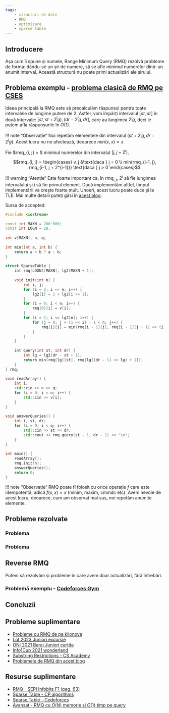 ```yaml
---
tags:
    - structuri de date
    - RMQ
    - optimizare
    - sparse table
---
```


## Introducere

Așa cum îi spune și numele, Range Minimum Query (RMQ) rezolvă probleme de forma: dându-se un șir de numere, să se afle minimul numerelor dintr-un anumit interval. Această structură nu poate primi actualizări ale șirului.

## Problema exemplu - [problema clasică de RMQ pe CSES](https://cses.fi/problemset/task/1647)

Ideea principală la RMQ este să precalculăm răspunsul pentru toate intervalele de lungime putere de $2$. Astfel, vom împărți intervalul $[st, dr]$ în două intervale: $[st, st + 2^lg), (dr - 2^lg, dr]$, care au lungimea $2^lg$, deci le putem afla răspunsurile în $O(1)$. 

!!! note “Observație“
    Noi repetăm elementele din intervalul $(st + 2^lg, dr - 2^lg)$. Acest lucru nu ne afectează, deoarece $min(x, x) = x$.

Fie $rmq_{i, j} = $ minimul numerelor din intervalul $[j, j + 2^i)$.

$$rmq_{i, j} = \begin{cases} v_j &\text{daca } j = 0 \\ min(rmq_{i-1, j}, rmq_{i-1, j + 2^{i-1}}) \text{daca } j > 0 \end{cases}$$

!!! warning “Atenție“
    Este foarte important ca, în $rmq_{i, j}$, $2^i$ să fie lungimea intervalului și $j$ să fie primul element. Dacă implementăm altfel, timpul implementării va crește foarte mult. Unoeri, acest lucru poate duce și la TLE. Mai multe detalii puteți găsi în [acest blog](https://codeforces.com/blog/entry/75611). 

Sursa de accepted:

```cpp
#include <iostream>
 
const int MAXN = 200'000;
const int LOGN = 18;
 
int v[MAXN], n, q;
 
int min(int a, int b) {
    return a < b ? a : b;
}
 
struct SparseTable {
    int rmq[LOGN][MAXN], lg2[MAXN + 1];
 
    void init(int n) {
        int i, j;
        for (i = 2; i <= n; i++) {
            lg2[i] = 1 + lg2[i >> 1];
        }
        for (i = 0; i < n; i++) {
            rmq[0][i] = v[i];
        }
        for (i = 1; i <= lg2[n]; i++) {
            for (j = 0; j + (1 << i) - 1 < n; j++) {
                rmq[i][j] = min(rmq[i - 1][j], rmq[i - 1][j + (1 << (i - 1))]);
            }
        }
    }
 
    int query(int st, int dr) {
        int lg = lg2[dr - st + 1];
        return min(rmq[lg][st], rmq[lg][dr - (1 << lg) + 1]);
    }
} rmq;
 
void readArray() {
    int i;
    std::cin >> n >> q;
    for (i = 0; i < n; i++) {
        std::cin >> v[i];
    }
}
 
void answerQueries() {
    int i, st, dr;
    for (i = 0; i < q; i++) {
        std::cin >> st >> dr;
        std::cout << rmq.query(st - 1, dr - 1) << "\n";
    }
}
 
int main() {
    readArray();
    rmq.init(n);
    answerQueries();
    return 0;
}
```

!!! note “Observație“
    RMQ poate fi folosit cu orice operație $f$ care este idempotentă, adică $f(x, x) = x$ (minim, maxim, cmmdc etc). Avem nevoie de acest lucru, deoarece, cum am observat mai sus, noi repetăm anumite elemente.

## Probleme rezolvate

### Problema

### Problema


## Reverse RMQ

Putem să rezolvăm și probleme în care avem doar actualizări, fără întrebări.

### Problemă exemplu - [Codeforces Gym](https://codeforces.com/gym/102114/problem/G)



## Concluzii

## Probleme suplimentare

* [Probleme cu RMQ de pe kilonova](https://kilonova.ro/tags/289)
* [Lot 2023 Juniori excursie](https://kilonova.ro/problems/619)
* [ONI 2021 Baraj Juniori cartita](https://kilonova.ro/problems/1096)
* [Info1Cup 2021 wonderland](https://kilonova.ro/problems/3147)
* [Substring Restrictions - CS Academy](https://csacademy.com/contest/round-15/task/substring-restrictions/)
* [Problemele de RMQ din acest blog](https://codeforces.com/blog/entry/55274)

## Resurse suplimentare

* [RMQ - SEPI Infobits F1 (pag. 63)](https://sepi.ro/assets/upload-file/infobits-f1.pdf)
* [Sparse Table - CP algorithms](https://cp-algorithms.com/data_structures/sparse-table.html)
* [Sparse Table - Codeforces](https://codeforces.com/blog/entry/101083)
* [Avansat - RMQ cu $O(N)$ memorie și $O(1)$ timp pe query](https://codeforces.com/blog/entry/78931)
